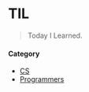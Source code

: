 # TIL

> Today I Learned.

#### Category

- [CS](https://github.com/easyxxu/TIL/tree/main/CS)
- [Programmers](https://github.com/easyxxu/TIL/tree/main/Programmers)
